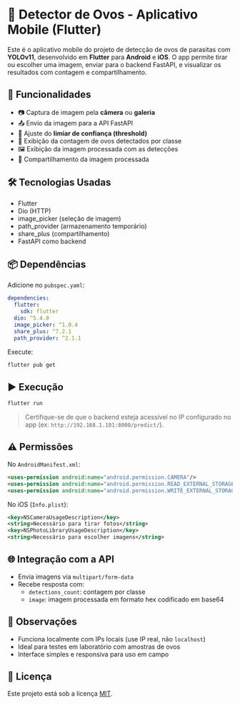 # 📱 Detector de Ovos - Aplicativo Mobile (Flutter)

Este é o aplicativo mobile do projeto de detecção de ovos de parasitas com **YOLOv11**, desenvolvido em **Flutter** para **Android** e **iOS**. O app permite tirar ou escolher uma imagem, enviar para o backend FastAPI, e visualizar os resultados com contagem e compartilhamento.

## 🚀 Funcionalidades

- 📷 Captura de imagem pela **câmera** ou **galeria**
- 📤 Envio da imagem para a API FastAPI
- 🎯 Ajuste do **limiar de confiança (threshold)**
- 🧮 Exibição da contagem de ovos detectados por classe
- 🖼️ Exibição da imagem processada com as detecções
- 🔗 Compartilhamento da imagem processada

## 🛠️ Tecnologias Usadas

- Flutter
- Dio (HTTP)
- image_picker (seleção de imagem)
- path_provider (armazenamento temporário)
- share_plus (compartilhamento)
- FastAPI como backend

## 📦 Dependências

Adicione no `pubspec.yaml`:

```yaml
dependencies:
  flutter:
    sdk: flutter
  dio: ^5.4.0
  image_picker: ^1.0.4
  share_plus: ^7.2.1
  path_provider: ^2.1.1
```

Execute:

```bash
flutter pub get
```

## ▶️ Execução

```bash
flutter run
```

> Certifique-se de que o backend esteja acessível no IP configurado no app (ex: `http://192.168.1.101:8000/predict/`).

## ⚠️ Permissões

No `AndroidManifest.xml`:

```xml
<uses-permission android:name="android.permission.CAMERA"/>
<uses-permission android:name="android.permission.READ_EXTERNAL_STORAGE"/>
<uses-permission android:name="android.permission.WRITE_EXTERNAL_STORAGE"/>
```

No iOS (`Info.plist`):

```xml
<key>NSCameraUsageDescription</key>
<string>Necessário para tirar fotos</string>
<key>NSPhotoLibraryUsageDescription</key>
<string>Necessário para escolher imagens</string>
```

## 🌐 Integração com a API

- Envia imagens via `multipart/form-data`
- Recebe resposta com:
  - `detections_count`: contagem por classe
  - `image`: imagem processada em formato hex codificado em base64

## 📌 Observações

- Funciona localmente com IPs locais (use IP real, não `localhost`)
- Ideal para testes em laboratório com amostras de ovos
- Interface simples e responsiva para uso em campo

## 📄 Licença

Este projeto está sob a licença [MIT](LICENSE).